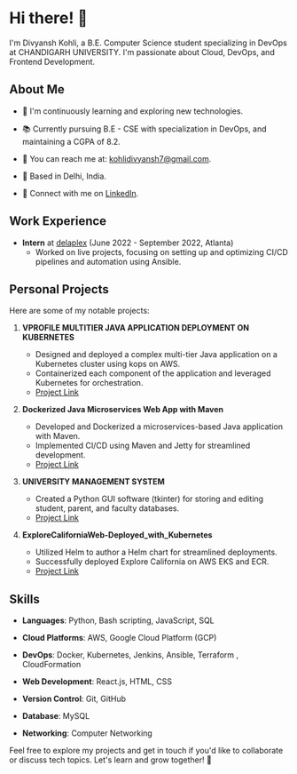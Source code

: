 # Hi there! 👋

I'm Divyansh Kohli, a B.E. Computer Science student specializing in DevOps at CHANDIGARH UNIVERSITY. I'm passionate about Cloud, DevOps, and Frontend Development.

## About Me

- 🌱 I'm continuously learning and exploring new technologies.

- 📚 Currently pursuing B.E - CSE with specialization in DevOps, and maintaining a CGPA of 8.2.

- 📧 You can reach me at: kohlidivyansh7@gmail.com.

- 📍 Based in Delhi, India.

- 💼 Connect with me on [LinkedIn](https://www.linkedin.com/in/divyansh856).

## Work Experience

- **Intern** at [delaplex](https://delaplex.com/) (June 2022 - September 2022, Atlanta)
  - Worked on live projects, focusing on setting up and optimizing CI/CD pipelines and automation using Ansible.

## Personal Projects

Here are some of my notable projects:

1. **VPROFILE MULTITIER JAVA APPLICATION DEPLOYMENT ON KUBERNETES**
   - Designed and deployed a complex multi-tier Java application on a Kubernetes cluster using kops on AWS.
   - Containerized each component of the application and leveraged Kubernetes for orchestration.
   - [Project Link](https://github.com/DIVYANSH856/VPROFILE-MULTITIER-JAVA-APPLICATION-DEPLOYMENT-ON-KUBERNETES)

2. **Dockerized Java Microservices Web App with Maven**
   - Developed and Dockerized a microservices-based Java application with Maven.
   - Implemented CI/CD using Maven and Jetty for streamlined development.
   - [Project Link](https://github.com/DIVYANSH856/Java_microservice_app_maven)

3. **UNIVERSITY MANAGEMENT SYSTEM**
   - Created a Python GUI software (tkinter) for storing and editing student, parent, and faculty databases.
   - [Project Link](https://github.com/DIVYANSH856/university-management-system)

4. **ExploreCaliforniaWeb-Deployed_with_Kubernetes**
   - Utilized Helm to author a Helm chart for streamlined deployments.
   - Successfully deployed Explore California on AWS EKS and ECR.
   - [Project Link](https://github.com/DIVYANSH856/deploy_explorecalifornia_kubernetes)

## Skills

- **Languages**: Python, Bash scripting, JavaScript, SQL

- **Cloud Platforms**: AWS, Google Cloud Platform (GCP)

- **DevOps**: Docker, Kubernetes, Jenkins, Ansible, Terraform , CloudFormation

- **Web Development**: React.js, HTML, CSS

- **Version Control**: Git, GitHub

- **Database**: MySQL

- **Networking**: Computer Networking

Feel free to explore my projects and get in touch if you'd like to collaborate or discuss tech topics. Let's learn and grow together! 🚀
